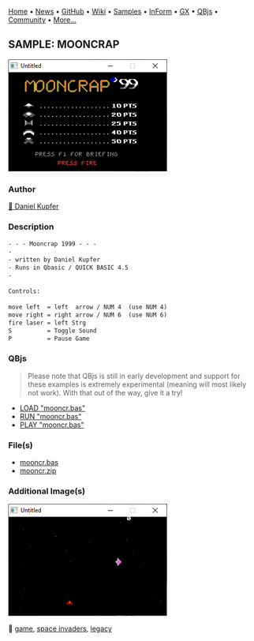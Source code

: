 [Home](https://qb64.com) • [News](../../news.md) • [GitHub](https://github.com/QB64Official/qb64) • [Wiki](wiki.md) • [Samples](../../samples.md) • [InForm](../../inform.md) • [GX](../../gx.md) • [QBjs](../../qbjs.md) • [Community](../../community.md) • [More...](../../more.md)

## SAMPLE: MOONCRAP

![ss1.png](img/ss1.png)

### Author

[🐝 Daniel Kupfer](../daniel-kupfer.md) 

### Description

```text
- - - Mooncrap 1999 - - -
-
- written by Daniel Kupfer
- Runs in Qbasic / QUICK BASIC 4.5
- 

Controls:

move left  = left  arrow / NUM 4  (use NUM 4)
move right = right arrow / NUM 6  (use NUM 6)
fire laser = left Strg
S          = Toggle Sound
P          = Pause Game
```

### QBjs

> Please note that QBjs is still in early development and support for these examples is extremely experimental (meaning will most likely not work). With that out of the way, give it a try!

* [LOAD "mooncr.bas"](https://qbjs.org/index.html?src=https://qb64.com/samples/mooncrap/src/mooncr.bas)
* [RUN "mooncr.bas"](https://qbjs.org/index.html?mode=auto&src=https://qb64.com/samples/mooncrap/src/mooncr.bas)
* [PLAY "mooncr.bas"](https://qbjs.org/index.html?mode=play&src=https://qb64.com/samples/mooncrap/src/mooncr.bas)

### File(s)

* [mooncr.bas](src/mooncr.bas)
* [mooncr.zip](src/mooncr.zip)

### Additional Image(s)

![ss2.png](img/ss2.png)

🔗 [game](../game.md), [space invaders](../space-invaders.md), [legacy](../legacy.md)

